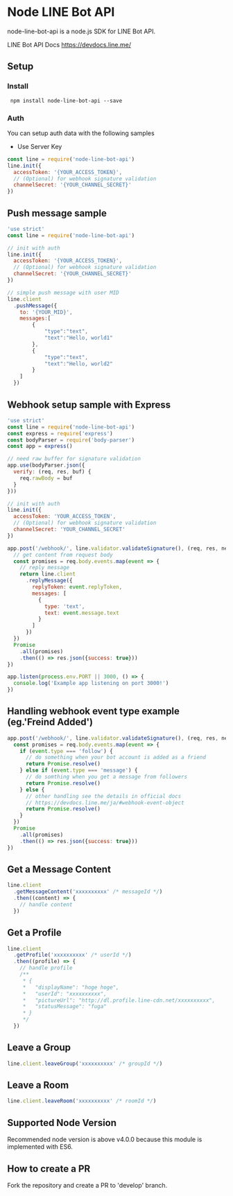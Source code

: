 # Node LINE Bot API
node-line-bot-api is a node.js SDK for LINE Bot API.

LINE Bot API Docs
https://devdocs.line.me/


## Setup
### Install
` npm install node-line-bot-api --save`

### Auth
You can setup auth data with the following samples

* Use Server Key
```JavaScript
const line = require('node-line-bot-api')
line.init({
  accessToken: '{YOUR_ACCESS_TOKEN}',
  // (Optional) for webhook signature validation
  channelSecret: '{YOUR_CHANNEL_SECRET}'
})
```

## Push message sample

```JavaScript
'use strict'
const line = require('node-line-bot-api')

// init with auth
line.init({
  accessToken: '{YOUR_ACCESS_TOKEN}',
  // (Optional) for webhook signature validation
  channelSecret: '{YOUR_CHANNEL_SECRET}'
})

// simple push message with user MID
line.client
  .pushMessage({
    to: '{YOUR_MID}',
    messages:[
        {
            "type":"text",
            "text":"Hello, world1"
        },
        {
            "type":"text",
            "text":"Hello, world2"
        }
    ]
  })
```

## Webhook setup sample with Express

```JavaScript
'use strict'
const line = require('node-line-bot-api')
const express = require('express')
const bodyParser = require('body-parser')
const app = express()

// need raw buffer for signature validation
app.use(bodyParser.json({
  verify: (req, res, buf) {
    req.rawBody = buf
  }
}))

// init with auth
line.init({
  accessToken: 'YOUR_ACCESS_TOKEN',
  // (Optional) for webhook signature validation
  channelSecret: 'YOUR_CHANNEL_SECRET'
})

app.post('/webhook/', line.validator.validateSignature(), (req, res, next) => {
  // get content from request body
  const promises = req.body.events.map(event => {
    // reply message
    return line.client
      .replyMessage({
        replyToken: event.replyToken,
        messages: [
          {
            type: 'text',
            text: event.message.text
          }
        ]
      })
  })
  Promise
    .all(promises)
    .then(() => res.json({success: true}))
})

app.listen(process.env.PORT || 3000, () => {
  console.log('Example app listening on port 3000!')
})

```

## Handling webhook event type example (eg.'Freind Added')

```JavaScript
app.post('/webhook/', line.validator.validateSignature(), (req, res, next) => {
  const promises = req.body.events.map(event => {
    if (event.type === 'follow') {
      // do something when your bot account is added as a friend
      return Promise.resolve()
    } else if (event.type === 'message') {
      // do somthing when you get a message from followers
      return Promise.resolve()
    } else {
      // other handling see the details in official docs
      // https://devdocs.line.me/ja/#webhook-event-object
      return Promise.resolve()
    }
  })
  Promise
    .all(promises)
    .then(() => res.json({success: true}))
})
```

## Get a Message Content

```JavaScript
line.client
  .getMessageContent('xxxxxxxxxx' /* messageId */)
  .then((content) => {
    // handle content
  })
```

## Get a Profile

```JavaScript
line.client
  .getProfile('xxxxxxxxxx' /* userId */)
  .then((profile) => {
    // handle profile
    /**
     * {
     *   "displayName": "hoge hoge",
     *   "userId": "xxxxxxxxxx",
     *   "pictureUrl": "http://dl.profile.line-cdn.net/xxxxxxxxxx",
     *   "statusMessage": "fuga"
     * }
     */
  })
```

## Leave a Group

```JavaScript
line.client.leaveGroup('xxxxxxxxxx' /* groupId */)
```

## Leave a Room

```JavaScript
line.client.leaveRoom('xxxxxxxxxx' /* roomId */)
```
## Supported Node Version

Recommended node version is above v4.0.0 because this module is implemented with ES6.

## How to create a PR

Fork the repository and create a PR to 'develop' branch.
